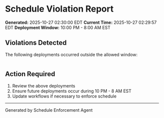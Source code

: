 # Schedule Violation Report

**Generated:** 2025-10-27 02:30:00 EDT
**Current Time:** 2025-10-27 02:29:57 EDT
**Deployment Window:** 10:00 PM - 8:00 AM EST

## Violations Detected

The following deployments occurred outside the allowed window:

```

```

## Action Required

1. Review the above deployments
2. Ensure future deployments occur during 10 PM - 8 AM EST
3. Update workflows if necessary to enforce schedule

---

Generated by Schedule Enforcement Agent
